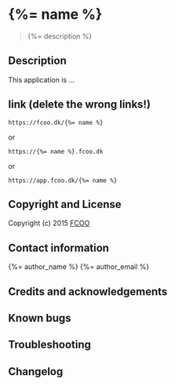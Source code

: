 # {%= name %}
>{%= description %}


## Description
This application is ...

## link (delete the wrong links!)


    https://fcoo.dk/{%= name %}
or

    https://{%= name %}.fcoo.dk
or

    https://app.fcoo.dk/{%= name %}


## Copyright and License

Copyright (c) 2015 [FCOO](https://github.com/FCOO)

## Contact information

{%= author_name %} {%= author_email %}


## Credits and acknowledgements


## Known bugs

## Troubleshooting

## Changelog



